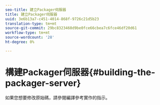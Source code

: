 ```yaml
---
seo-title: 建立Packager伺服器
title: 建立Packager伺服器
uuid: 3e6b13a7-c451-4014-868f-9726c21d5b23
translation-type: tm+mt
source-git-commit: 29bc8323460d9be0fce66cbea7c6fce46df20d61
workflow-type: tm+mt
source-wordcount: '28'
ht-degree: 0%

---
```



# 構建Packager伺服器{#building-the-packager-server}

如果您想要修改原始碼，請參閱編譯參考實作的指示。
